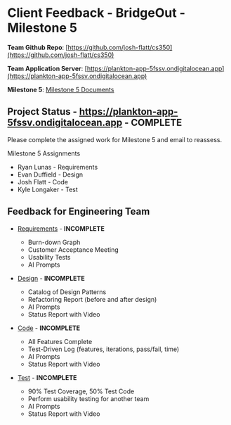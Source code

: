 # Client Feedback - BridgeOut - Milestone 5

**Team Github Repo**:  [https://github.com/josh-flatt/cs350](https://github.com/josh-flatt/cs350)

**Team Application Server**:  [https://plankton-app-5fssv.ondigitalocean.app](https://plankton-app-5fssv.ondigitalocean.app)

**Milestone 5**: [Milestone 5 Documents](https://github.com/josh-flatt/cs350/tree/main/Documents/Milestone-5)


## Project Status - https://plankton-app-5fssv.ondigitalocean.app - **COMPLETE**

Please complete the assigned work for Milestone 5 and email to reassess.

Milestone 5 Assignments

- Ryan Lunas - Requirements
- Evan Duffield - Design
- Josh Flatt - Code
- Kyle Longaker - Test


## Feedback for Engineering Team

* [Requirements](https://github.com/josh-flatt/cs350/tree/main/Documents/Milestone-5/Requirements) - **INCOMPLETE**
    * Burn-down Graph
    * Customer Acceptance Meeting
    * Usability Tests
    * AI Prompts

* [Design](https://github.com/josh-flatt/cs350/tree/main/Documents/Milestone-5/Design) - **INCOMPLETE**
    * Catalog of Design Patterns
    * Refactoring Report (before and after design)
    * AI Prompts
    * Status Report with Video

* [Code](https://github.com/josh-flatt/cs350/tree/main/Documents/Milestone-5/Code) - **INCOMPLETE**
    * All Features Complete
    * Test-Driven Log (features, iterations, pass/fail, time)
    * AI Prompts
    * Status Report with Video

* [Test](https://github.com/josh-flatt/cs350/tree/main/Documents/Milestone-5/Test) - **INCOMPLETE**
    * 90% Test Coverage, 50% Test Code
    * Perform usability testing for another team
    * AI Prompts
    * Status Report with Video
